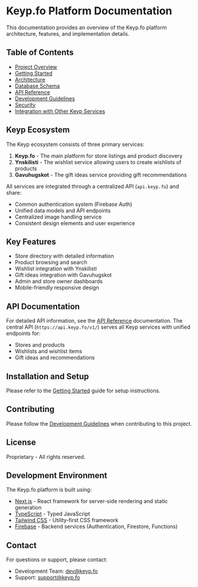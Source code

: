# Keyp.fo Platform Documentation

This documentation provides an overview of the Keyp.fo platform architecture, features, and implementation details.

## Table of Contents

- [Project Overview](./project-overview.md)
- [Getting Started](./getting-started.md)
- [Architecture](./architecture.md)
- [Database Schema](./database-schema.md)
- [API Reference](./api-reference.md)
- [Development Guidelines](./development.md)
- [Security](./security.md)
- [Integration with Other Keyp Services](./integration.md)

## Keyp Ecosystem

The Keyp ecosystem consists of three primary services:

1. **Keyp.fo** - The main platform for store listings and product discovery
2. **Ynskilisti** - The wishlist service allowing users to create wishlists of products
3. **Gavuhugskot** - The gift ideas service providing gift recommendations

All services are integrated through a centralized API (`api.keyp.fo`) and share:

- Common authentication system (Firebase Auth)
- Unified data models and API endpoints
- Centralized image handling service
- Consistent design elements and user experience

## Key Features

- Store directory with detailed information
- Product browsing and search
- Wishlist integration with Ynskilisti
- Gift ideas integration with Gavuhugskot
- Admin and store owner dashboards
- Mobile-friendly responsive design

## API Documentation

For detailed API information, see the [API Reference](./api-reference.md) documentation.
The central API (`https://api.keyp.fo/v1/`) serves all Keyp services with unified endpoints for:

- Stores and products
- Wishlists and wishlist items
- Gift ideas and recommendations

## Installation and Setup

Please refer to the [Getting Started](./getting-started.md) guide for setup instructions.

## Contributing

Please follow the [Development Guidelines](./development.md) when contributing to this project.

## License

Proprietary - All rights reserved.

## Development Environment

The Keyp.fo platform is built using:

- [Next.js](https://nextjs.org/) - React framework for server-side rendering and static generation
- [TypeScript](https://www.typescriptlang.org/) - Typed JavaScript
- [Tailwind CSS](https://tailwindcss.com/) - Utility-first CSS framework
- [Firebase](https://firebase.google.com/) - Backend services (Authentication, Firestore, Functions)

## Contact

For questions or support, please contact:
- Development Team: dev@keyp.fo
- Support: support@keyp.fo 